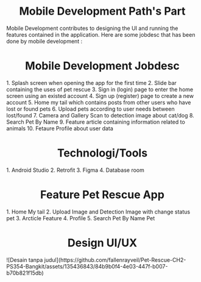 <h1 align="center">Mobile Development Path's Part</h1>
Mobile Development contributes to designing the UI and running the features contained in the application. Here are some jobdesc that has been done by mobile development :

<h1 align="center">Mobile Development Jobdesc</h1>
1. Splash screen when opening the app for the first time
2. Slide bar containing the uses of pet rescue
3. Sign in (login) page to enter the home screen using an existed account
4. Sign up (register) page to create a new account
5. Home my tail which contains posts from other users who have lost or found pets
6. Upload pets according to user needs between lost/found
7. Camera and Gallery Scan to detection image about cat/dog
8. Search Pet By Name
9. Feature article containing information related to animals
10. Fetaure Profile about user data

<h1 align="center">Technologi/Tools</h1>
1. Android Studio
2. Retrofit
3. Figma
4. Database room

<h1 align="center">Feature Pet Rescue App</h1>
1. Home My tail
2. Upload Image and Detection Image with change status pet
3. Arcticle Feature
4. Profile
5. Search Pet By Name Pet

<h1 align="center">Design UI/UX</h1>
![Desain tanpa judul](https://github.com/fallenrayveil/Pet-Rescue-CH2-PS354-Bangkit/assets/135436843/84b9b0f4-4e03-447f-b007-b70b821f15db)

